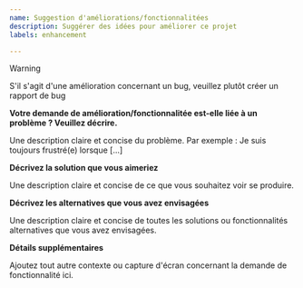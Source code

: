 ```yaml
---
name: Suggestion d'améliorations/fonctionnalitées
description: Suggérer des idées pour améliorer ce projet
labels: enhancement

---
```


> [!WARNING]
> S'il s'agit d'une amélioration concernant un bug, veuillez plutôt créer un rapport de bug

**Votre demande de amélioration/fonctionnalitée est-elle liée à un problème ? Veuillez décrire.**

Une description claire et concise du problème. Par exemple : Je suis toujours frustré(e) lorsque [...]

**Décrivez la solution que vous aimeriez**

Une description claire et concise de ce que vous souhaitez voir se produire.

**Décrivez les alternatives que vous avez envisagées**

Une description claire et concise de toutes les solutions ou fonctionnalités alternatives que vous avez envisagées.

**Détails supplémentaires**

Ajoutez tout autre contexte ou capture d'écran concernant la demande de fonctionnalité ici.
